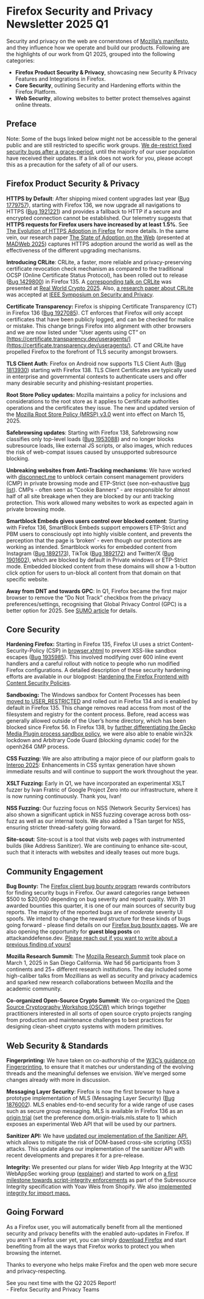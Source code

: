 # Firefox Security and Privacy Newsletter 2025 Q1

Security and privacy on the web are cornerstones of [Mozilla’s manifesto](https://www.mozilla.org/en-US/about/manifesto/), and they influence how we operate and build our products. Following are the highlights of our work from Q1 2025, grouped into the following categories:

* **Firefox Product Security & Privacy**, showcasing new Security & Privacy Features and Integrations in Firefox.  
* **Core Security**, outlining Security and Hardening efforts within the Firefox Platform.  
* **Web Security**, allowing websites to better protect themselves against online threats.

## Preface

Note: Some of the bugs linked below might not be accessible to the general public and are still restricted to specific work groups. [We de-restrict fixed security bugs after a grace-period](https://firefox-source-docs.mozilla.org/bug-mgmt/processes/fixing-security-bugs.html#keeping-private-information-private), until the majority of our user population have received their updates. If a link does not work for you, please accept this as a precaution for the safety of all of our users.

## Firefox Product Security & Privacy

**HTTPS by Default**: After shipping mixed content upgrades last year ([Bug 1779757](https://bugzilla.mozilla.org/show_bug.cgi?id=1779757)), starting with Firefox  136, we now upgrade all navigations to HTTPS ([Bug 1921221](https://bugzilla.mozilla.org/show_bug.cgi?id=1921221)) and provides a fallback to HTTP if a secure and encrypted connection cannot be established. Our telemetry suggests that **HTTPS requests for Firefox users have increased by at least 1.5%**. See [The Evolution of HTTPS Adoption in Firefox](https://attackanddefense.dev/2025/03/31/https-first-in-firefox-136.html) for more details. In the same vein, our research paper [The State of Adoption on the Web](https://research.mozilla.org/files/2025/03/the_state_of_https_adoption_on_the_web.pdf) (presented at [MADWeb 2025](https://madweb.work/)) captures HTTPS adoption around the world as well as the effectiveness of the different upgrading mechanisms.

**Introducing CRLite**: CRLite, a faster, more reliable and privacy-preserving certificate revocation check mechanism as compared to the traditional OCSP (Online Certificate Status Protocol), has been rolled out to release ([Bug 1429800](https://bugzilla.mozilla.org/show_bug.cgi?id=1429800)) in Firefox 135\. A [corresponding talk on CRLite](https://www.youtube.com/watch?v=gnB76DQI1GE&t=19517s) was presented at [Real World Crypto 2025](https://rwc.iacr.org/2025/). Also, [a research paper about CRLite](https://research.mozilla.org/files/2025/04/clubcards_for_the_webpki.pdf) was accepted at [IEEE Symposium on Security and Privacy](https://sp2025.ieee-security.org/).

**Certificate Transparency:** Firefox is shipping Certificate Transparency (CT) in Firefox 136 ([Bug 1927085](https://bugzilla.mozilla.org/show_bug.cgi?id=1927085)). CT enforces that Firefox will only accept certificates that have been publicly logged, and can be checked for malice or mistake. This change brings Firefox into alignment with other browsers and we are now listed under “User agents using CT” on [https://certificate.transparency.dev/useragents/](https://certificate.transparency.dev/useragents/). CT and CRLite have propelled Firefox to the forefront of TLS security amongst browsers.

**TLS Client Auth**: Firefox on Android now supports TLS Client Auth ([Bug 1813930](https://bugzilla.mozilla.org/show_bug.cgi?id=1813930)) starting with Firefox 138\. TLS Client Certificates are typically used in enterprise and governmental contexts to authenticate users and offer many desirable security and phishing-resistant properties.

**Root Store Policy updates:** Mozilla maintains a policy for inclusions and considerations to the root store as it applies to Certificate authorities operations and the certificates they issue. The new and updated version of the [Mozilla Root Store Policy (MRSP) v3.0](https://blog.mozilla.org/security/2025/03/12/enhancing-ca-practices-key-updates-in-mozilla-root-store-policy-v3-0/) went into effect on March 15, 2025\.

**Safebrowsing updates**: Starting with Firefox 138, Safebrowsing now classifies only top-level loads ([Bug 1953088](https://bugzilla.mozilla.org/show_bug.cgi?id=1953088)) and no longer blocks subresource loads, like external JS scripts, or also images, which reduces the risk of web-compat issues caused by unsupported subresource blocking.

**Unbreaking websites from Anti-Tracking mechanisms**: We have worked with [disconnect.me](http://disconnect.me) to unblock certain consent management providers (CMP) in private browsing mode and ETP-Strict (see non-exhaustive [bug list](https://bugzilla.mozilla.org/buglist.cgi?bug_id=1909809%2C1906427%2C1909418%2C1942290%2C1951065%2C1924998%2C1936252%2C1934494&list_id=17532862)). CMPs \- often seen as “Cookie Banners” \- are responsible for almost half of all site breakage when they are blocked by our anti tracking protection. This work allowed many websites to work as expected again in private browsing mode.

**Smartblock Embeds gives users control over blocked content**: Starting with Firefox 136, SmartBlock Embeds support empowers ETP-Strict and PBM users to consciously opt into highly visible content, and prevents the perception that the page is ‘broken’ \- even though our protections are working as intended. Smartblock works for embedded content from Instagram ([Bug 1892173](https://bugzilla.mozilla.org/show_bug.cgi?id=1892173)), TikTok ([Bug 1892172](https://bugzilla.mozilla.org/show_bug.cgi?id=1892172)) and Twitter/X ([Bug 1901602](https://bugzilla.mozilla.org/show_bug.cgi?id=1901602)), which are blocked by default in Private windows or ETP-Strict mode. Embedded blocked content from these domains will show a 1-button click option for users to un-block all content from that domain on that specific website.

**Away from DNT and towards GPC**: In Q1, Firefox became the first major browser to remove the “Do Not Track” checkbox from the privacy preferences/settings, recognising that Global Privacy Control (GPC) is a better option for 2025\. See [SUMO article](https://support.mozilla.org/en-US/kb/how-do-i-turn-do-not-track-feature) for details.

## Core Security

**Hardening Firefox:** Starting in Firefox 135, Firefox UI uses a strict Content-Security-Policy (CSP) in [browser.xhtml](https://searchfox.org/mozilla-central/source/browser/base/content/browser.xhtml) to prevent XSS-like sandbox escapes ([Bug 1935985](https://bugzilla.mozilla.org/show_bug.cgi?id=1935985)). This involved modifying over 600 inline event handlers and a careful rollout with notice to people who run modified Firefox configurations. A detailed description of these security hardening efforts are available in our blogpost: [Hardening the Firefox Frontend with Content Security Policies](https://attackanddefense.dev/2025/04/09/hardening-the-firefox-frontend-with-content-security-policies.html).

**Sandboxing:** The Windows sandbox for Content Processes has been [moved to USER\_RESTRICTED](https://bugzilla.mozilla.org/show_bug.cgi?id=1403931) and rolled out in Firefox 134 and is enabled by default in Firefox 135\. This change removes read access from most of the filesystem and registry for the content process. Before, read access was generally allowed outside of the User’s home directory, which has been blocked since Firefox 56\. In Firefox 138, by [further differentiating the Gecko Media Plugin process sandbox policy](https://bugzilla.mozilla.org/show_bug.cgi?id=1952926), we were also able to enable win32k lockdown and Arbitrary Code Guard (blocking dynamic code) for the openh264 GMP process.

**CSS Fuzzing:** We are also attributing a major piece of our platform goals to [Interop 2025](https://wpt.fyi/interop-2025): Enhancements in CSS syntax generation have shown immediate results and will continue to support the work throughout the year.

**XSLT Fuzzing:** Early in Q1, we have incorporated an experimental XSLT fuzzer by Ivan Fratric of Google Project Zero into our infrastructure, where it is now running continuously. Thank you, Ivan\!

**NSS Fuzzing:** Our fuzzing focus on NSS (Network Security Services) has also shown a significant uptick in NSS fuzzing coverage across both oss-fuzz as well as our internal tools. We also added a TSan target for NSS, ensuring stricter thread-safety going forward.

**Site-scout**: Site-scout is a tool that visits web pages with instrumented builds (like Address Sanitizer). We are continuing to enhance site-scout, such that it interacts with websites and ideally teases out more bugs.

## Community Engagement

**Bug Bounty:** The [Firefox client bug bounty program](https://www.mozilla.org/en-US/security/client-bug-bounty/) rewards contributors for finding security bugs in Firefox. Our award categories range between $500 to $20,000 depending on bug severity and report quality. With 31 awarded bounties this quarter, it is one of our main sources of security bug reports. The majority of the reported bugs are of *moderate* severity UI spoofs. We intend to change the reward structure for these kinds of bugs going forward \- please find details on our [Firefox bug bounty pages](https://www.mozilla.org/en-US/security/client-bug-bounty/)**.** We are also opening the opportunity for **guest blog posts** on attackanddefense.dev. [Please reach out if you want to write about a previous finding of yours\!](https://attackanddefense.dev/about/#guest-blog-posts)

**Mozilla Research Summit:** The [Mozilla Research Summit](https://surf.mozilla.org/events/2025/sandiego/) took place on March 1, 2025 in San Diego California. We had 56 participants from 3 continents and 25+ different research institutions. The day included some high-caliber talks from Mozillians as well as security and privacy academics and sparked new research collaborations between Mozilla and the academic community.

**Co-organized Open-Source Crypto Summit**: We co-organized the [Open Source Cryptography Workshop (OSCW)](https://opensourcecryptowork.shop/) which brings together practitioners interested in all sorts of open source crypto projects ranging from production and maintenance challenges to best practices for designing clean-sheet crypto systems with modern primitives.

## Web Security & Standards

**Fingerprinting:** We have taken on co-authorship of the [W3C’s guidance on Fingerprinting](https://w3c.github.io/fingerprinting-guidance/), to ensure that it matches our understanding of the evolving threads and the meaningful defenses we envision.  We’ve merged some changes already with more in discussion.

**Messaging Layer Security**: Firefox is now the first browser to have a prototype implementation of MLS (Messaging Layer Security) ([Bug 1876002](https://bugzilla.mozilla.org/show_bug.cgi?id=1876002)). MLS enables end-to-end security for a wide range of use cases such as secure group messaging. MLS is available in Firefox 136 as an [origin trial](https://wiki.mozilla.org/Origin_Trials) (set the preference dom.origin-trials.mls.state to 1) which exposes an experimental Web API that will be used by our partners.

**Sanitizer API:** We have [updated our implementation of the Sanitizer API](https://bugzilla.mozilla.org/show_bug.cgi?id=1956310), which allows to mitigate the risk of DOM-based cross-site scripting (XSS) attacks. This update aligns our implementation of the sanitizer API with recent developments and prepares it for a pre-release.

**Integrity:** We presented our plans for wider Web App Integrity at the W3C WebAppSec working group ([explainer](https://github.com/beurdouche/explainers/blob/main/waict-explainer.md)) and started to work on [a first milestone towards script-integrity enforcements](https://github.com/w3c/webappsec-subresource-integrity/pull/133) as part of the Subresource Integrity specification with Yoav Weis from Shopify. We also [implemented integrity for import maps.](https://bugzilla.mozilla.org/show_bug.cgi?id=1945540)

## Going Forward

As a Firefox user, you will automatically benefit from all the mentioned security and privacy benefits with the enabled auto-updates in Firefox. If you aren’t a Firefox user yet, you can simply [download Firefox](https://www.mozilla.org/firefox/new/?_gl=1*3c2zyd*_ga*MTkzMzM4MjE2NC4xNjc0NzM5NDMy*_ga_X4N05QV93S*MTc0NTg0NzU4Ny4xODIuMS4xNzQ1ODQ3NjM5LjAuMC4w) and start benefiting from all the ways that Firefox works to protect you when browsing the internet.

Thanks to everyone who helps make Firefox and the open web more secure and privacy-respecting.

See you next time with the Q2 2025 Report\!  
\- Firefox Security and Privacy Teams
